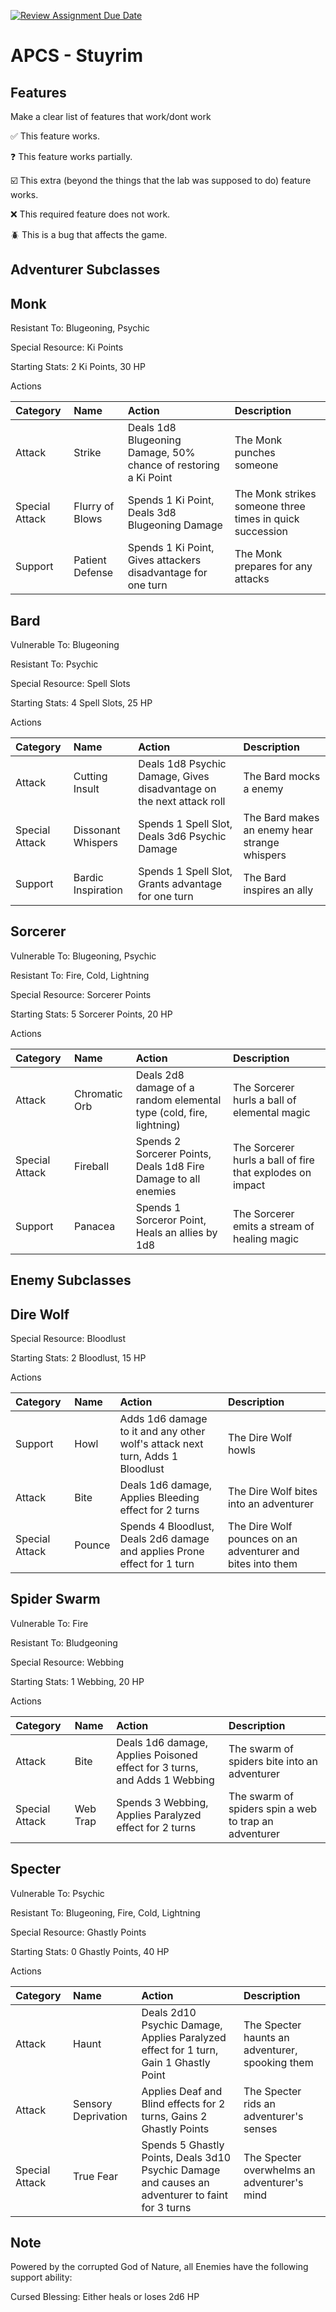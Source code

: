 [![Review Assignment Due Date](https://classroom.github.com/assets/deadline-readme-button-22041afd0340ce965d47ae6ef1cefeee28c7c493a6346c4f15d667ab976d596c.svg)](https://classroom.github.com/a/KprAwj1n)
# APCS - Stuyrim

## Features

Make a clear list of features that work/dont work

:white_check_mark: This feature works.

:question: This feature works partially.

:ballot_box_with_check: This extra (beyond the things that the lab was supposed to do) feature works.

:x: This required feature does not work.

:beetle: This is a bug that affects the game.


## Adventurer Subclasses

## Monk

Resistant To: Blugeoning, Psychic

Special Resource: Ki Points

Starting Stats: 2 Ki Points, 30 HP

Actions

| Category       | Name            | Action | Description |
| :------------- | :-------------- | :----- | :---------- |
| Attack         | Strike          | Deals 1d8 Blugeoning Damage, 50% chance of restoring a Ki Point | The Monk punches someone |
| Special Attack | Flurry of Blows | Spends 1 Ki Point, Deals 3d8 Blugeoning Damage | The Monk strikes someone three times in quick succession |
| Support        | Patient Defense | Spends 1 Ki Point, Gives attackers disadvantage for one turn | The Monk prepares for any attacks |

## Bard

Vulnerable To: Blugeoning

Resistant To: Psychic

Special Resource: Spell Slots

Starting Stats: 4 Spell Slots, 25 HP

Actions

| Category       | Name               | Action | Description |
| :------------- | :----------------- | :----- | :---------- |
| Attack         | Cutting Insult     | Deals 1d8 Psychic Damage, Gives disadvantage on the next attack roll | The Bard mocks a enemy |
| Special Attack | Dissonant Whispers | Spends 1 Spell Slot, Deals 3d6 Psychic Damage | The Bard makes an enemy hear strange whispers |
| Support        | Bardic Inspiration | Spends 1 Spell Slot, Grants advantage for one turn | The Bard inspires an ally |


## Sorcerer

Vulnerable To: Blugeoning, Psychic

Resistant To: Fire, Cold, Lightning

Special Resource: Sorcerer Points

Starting Stats: 5 Sorcerer Points, 20 HP

Actions

| Category       | Name          | Action | Description |
| :------------- | :------------ | :----- | :---------- |
| Attack         | Chromatic Orb | Deals 2d8 damage of a random elemental type (cold, fire, lightning) | The Sorcerer hurls a ball of elemental magic |
| Special Attack | Fireball      | Spends 2 Sorcerer Points, Deals 1d8 Fire Damage to all enemies | The Sorcerer hurls a ball of fire that explodes on impact |
| Support        | Panacea       | Spends 1 Sorceror Point, Heals an allies by 1d8 | The Sorcerer emits a stream of healing magic |



## Enemy Subclasses

## Dire Wolf

Special Resource: Bloodlust

Starting Stats: 2 Bloodlust, 15 HP

Actions

| Category       | Name                  | Action | Description |
| :------------- | :--------------       | :----- | :---------- |
| Support        | Howl                  | Adds 1d6 damage to it and any other wolf's attack next turn, Adds 1 Bloodlust | The Dire Wolf howls |
| Attack         | Bite                  | Deals 1d6 damage, Applies Bleeding effect for 2 turns | The Dire Wolf bites into an adventurer |
| Special Attack | Pounce        | Spends 4 Bloodlust, Deals 2d6 damage and applies Prone effect for 1 turn | The Dire Wolf pounces on an adventurer and bites into them |

## Spider Swarm

Vulnerable To: Fire

Resistant To: Bludgeoning

Special Resource: Webbing

Starting Stats: 1 Webbing, 20 HP

Actions

| Category       | Name                  | Action | Description  |
| :------------- | :--------------       | :----- | :----------  |
| Attack         | Bite                  | Deals 1d6 damage, Applies Poisoned effect for 3 turns, and Adds 1 Webbing  | The swarm of spiders bite into an adventurer |
| Special Attack | Web Trap              | Spends 3 Webbing, Applies Paralyzed effect for 2 turns | The swarm of spiders spin a web to trap an adventurer |

## Specter

Vulnerable To: Psychic

Resistant To: Blugeoning, Fire, Cold, Lightning

Special Resource: Ghastly Points

Starting Stats: 0 Ghastly Points, 40 HP

Actions

| Category       | Name                  | Action | Description |
| :------------- | :--------------       | :----- | :---------- |
| Attack         | Haunt                 | Deals 2d10 Psychic Damage, Applies Paralyzed effect for 1 turn, Gain 1 Ghastly Point | The Specter haunts an adventurer, spooking them |
| Attack         | Sensory Deprivation   | Applies Deaf and Blind effects for 2 turns, Gains 2 Ghastly Points | The Specter rids an adventurer's senses |
| Special Attack | True Fear             | Spends 5 Ghastly Points, Deals 3d10 Psychic Damage and causes an adventurer to faint for 3 turns | The Specter overwhelms an adventurer's mind |

## Note

Powered by the corrupted God of Nature, all Enemies have the following support ability:

Cursed Blessing: Either heals or loses 2d6 HP
